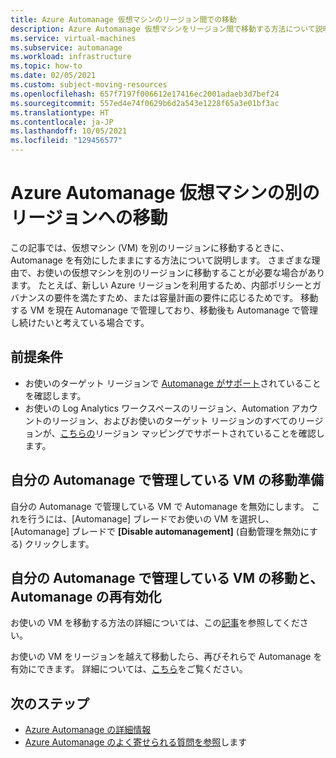 ```yaml
---
title: Azure Automanage 仮想マシンのリージョン間での移動
description: Azure Automanage 仮想マシンをリージョン間で移動する方法について説明します。
ms.service: virtual-machines
ms.subservice: automanage
ms.workload: infrastructure
ms.topic: how-to
ms.date: 02/05/2021
ms.custom: subject-moving-resources
ms.openlocfilehash: 657f7197f006612e17416ec2001adaeb3d7bef24
ms.sourcegitcommit: 557ed4e74f0629b6d2a543e1228f65a3e01bf3ac
ms.translationtype: HT
ms.contentlocale: ja-JP
ms.lasthandoff: 10/05/2021
ms.locfileid: "129456577"
---
```

# <a name="move-an-azure-automanage-virtual-machine-to-a-different-region"></a>Azure Automanage 仮想マシンの別のリージョンへの移動
この記事では、仮想マシン (VM) を別のリージョンに移動するときに、Automanage を有効にしたままにする方法について説明します。 さまざまな理由で、お使いの仮想マシンを別のリージョンに移動することが必要な場合があります。 たとえば、新しい Azure リージョンを利用するため、内部ポリシーとガバナンスの要件を満たすため、または容量計画の要件に応じるためです。 移動する VM を現在 Automanage で管理しており、移動後も Automanage で管理し続けたいと考えている場合です。

## <a name="prerequisites"></a>前提条件
* お使いのターゲット リージョンで [Automanage がサポート](./automanage-virtual-machines.md#prerequisites)されていることを確認します。
* お使いの Log Analytics ワークスペースのリージョン、Automation アカウントのリージョン、およびお使いのターゲット リージョンのすべてのリージョンが、[こちらの](../automation/how-to/region-mappings.md)リージョン マッピングでサポートされていることを確認します。

## <a name="prepare-your-automanaged-vms-for-moving"></a>自分の Automanage で管理している VM の移動準備
自分の Automanage で管理している VM で Automanage を無効にします。 これを行うには、[Automanage] ブレードでお使いの VM を選択し、[Automanage] ブレードで **[Disable automanagement]** \(自動管理を無効にする\) クリックします。

## <a name="move-your-automanaged-vms-and-re-enable-automanage"></a>自分の Automanage で管理している VM の移動と、Automanage の再有効化
お使いの VM を移動する方法の詳細については、この[記事](../resource-mover/tutorial-move-region-virtual-machines.md)を参照してください。

お使いの VM をリージョンを越えて移動したら、再びそれらで Automanage を有効にできます。 詳細については、[こちら](./automanage-virtual-machines.md#enabling-automanage-for-vms-in-azure-portal)をご覧ください。

## <a name="next-steps"></a>次のステップ
* [Azure Automanage の詳細情報](./automanage-virtual-machines.md)
* [Azure Automanage のよく寄せられる質問を参照](./faq.yml)します